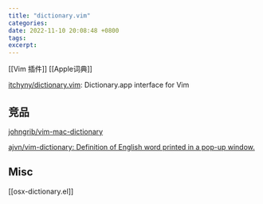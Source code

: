 ```yaml
---
title: "dictionary.vim"
categories: 
date: 2022-11-10 20:08:48 +0800
tags: 
excerpt: 
---
```


[[Vim 插件]]
[[Apple词典]]

[itchyny/dictionary.vim](https://github.com/itchyny/dictionary.vim): Dictionary.app interface for Vim

## 竞品

[johngrib/vim-mac-dictionary](https://github.com/johngrib/vim-mac-dictionary)

[ajvn/vim-dictionary: Definition of English word printed in a pop-up window.](https://github.com/ajvn/vim-dictionary)

## Misc

[[osx-dictionary.el]]

